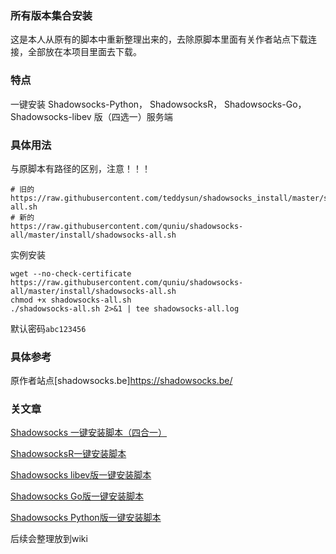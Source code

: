 ### 所有版本集合安装

这是本人从原有的脚本中重新整理出来的，去除原脚本里面有关作者站点下载连接，全部放在本项目里面去下载。


### 特点

一键安装 Shadowsocks-Python， ShadowsocksR， Shadowsocks-Go， Shadowsocks-libev 版（四选一）服务端


### 具体用法
与原脚本有路径的区别，注意！！！
```
# 旧的
https://raw.githubusercontent.com/teddysun/shadowsocks_install/master/shadowsocks-all.sh
# 新的
https://raw.githubusercontent.com/quniu/shadowsocks-all/master/install/shadowsocks-all.sh

```

实例安装
```
wget --no-check-certificate https://raw.githubusercontent.com/quniu/shadowsocks-all/master/install/shadowsocks-all.sh
chmod +x shadowsocks-all.sh
./shadowsocks-all.sh 2>&1 | tee shadowsocks-all.log
```


默认密码`abc123456`



### 具体参考
原作者站点[shadowsocks.be]https://shadowsocks.be/



### 关文章

[Shadowsocks 一键安装脚本（四合一）](https://shadowsocks.be/11.html)

[ShadowsocksR一键安装脚本](https://shadowsocks.be/9.html)

[Shadowsocks libev版一键安装脚本](https://shadowsocks.be/4.html)

[Shadowsocks Go版一键安装脚本](https://shadowsocks.be/3.html)

[Shadowsocks Python版一键安装脚本](https://shadowsocks.be/1.html)



后续会整理放到wiki


